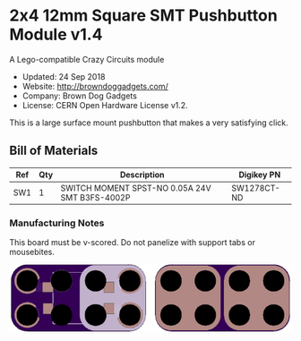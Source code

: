 <!--- start title --->
# 2x4 12mm Square SMT Pushbutton Module v1.4
A Lego-compatible Crazy Circuits module

- Updated: 24 Sep 2018
- Website: http://browndoggadgets.com/
- Company: Brown Dog Gadgets
- License: CERN Open Hardware License v1.2.

<!--- end title --->

This is a large surface mount pushbutton that makes a very satisfying click.

<!--- bom start --->
## Bill of Materials

|Ref|Qty|Description|Digikey PN|
|---|---|-----------|------|
|SW1|1|SWITCH MOMENT SPST-NO 0.05A 24V SMT B3FS-4002P|SW1278CT-ND|


<!--- bom end --->

### Manufacturing Notes

This board must be v-scored. Do not panelize with support tabs or mousebites.

![Gerber Preview](preview.png)


